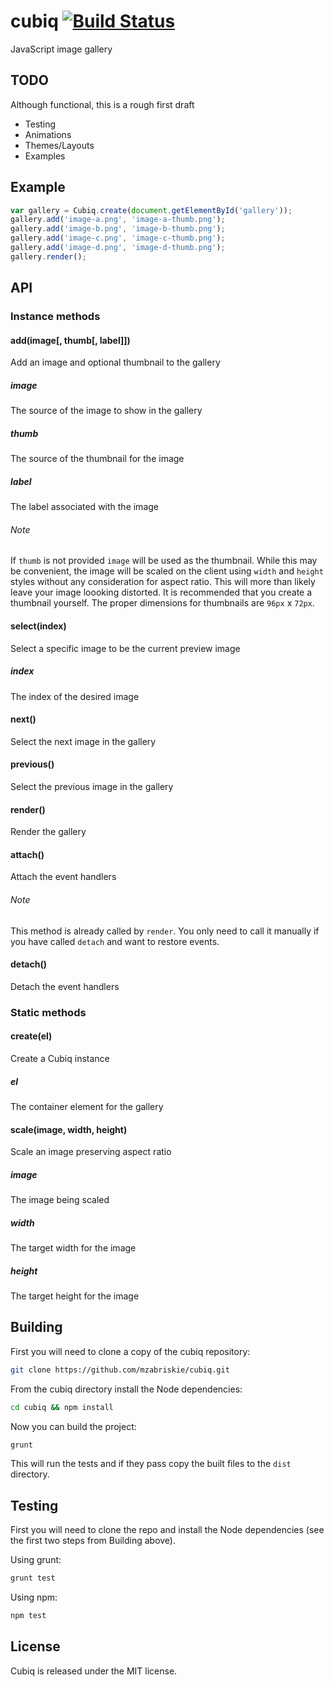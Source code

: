 cubiq [![Build Status](https://travis-ci.org/mzabriskie/cubiq.png?branch=master)](https://travis-ci.org/mzabriskie/cubiq)
===========

JavaScript image gallery

## TODO
Although functional, this is a rough first draft

* Testing
* Animations
* Themes/Layouts
* Examples

## Example

```js
var gallery = Cubiq.create(document.getElementById('gallery'));
gallery.add('image-a.png', 'image-a-thumb.png');
gallery.add('image-b.png', 'image-b-thumb.png');
gallery.add('image-c.png', 'image-c-thumb.png');
gallery.add('image-d.png', 'image-d-thumb.png');
gallery.render();
```

## API

### Instance methods

#### add(image[, thumb[, label]])
Add an image and optional thumbnail to the gallery

##### image
The source of the image to show in the gallery

##### thumb
The source of the thumbnail for the image

##### label
The label associated with the image

###### Note
If `thumb` is not provided `image` will be used as the thumbnail. While this may be convenient, the image will be scaled on the client using `width` and `height` styles without any consideration for aspect ratio. This will more than likely leave your image loooking distorted. It is recommended that you create a thumbnail yourself. The proper dimensions for thumbnails are `96px` x `72px`.

#### select(index)
Select a specific image to be the current preview image

##### index
The index of the desired image

#### next()
Select the next image in the gallery

#### previous()
Select the previous image in the gallery

#### render()
Render the gallery

#### attach()
Attach the event handlers

###### Note
This method is already called by `render`. You only need to call it manually if you have called `detach` and want to restore events.

#### detach()
Detach the event handlers

### Static methods

#### create(el)
Create a Cubiq instance

##### el
The container element for the gallery

#### scale(image, width, height)
Scale an image preserving aspect ratio

##### image
The image being scaled

##### width
The target width for the image

##### height
The target height for the image

## Building

First you will need to clone a copy of the cubiq repository:

```bash
git clone https://github.com/mzabriskie/cubiq.git
```

From the cubiq directory install the Node dependencies:

```bash
cd cubiq && npm install
```

Now you can build the project:

```bash
grunt
```

This will run the tests and if they pass copy the built files to the `dist` directory.

## Testing

First you will need to clone the repo and install the Node dependencies (see the first two steps from Building above).

Using grunt:

```bash
grunt test
```

Using npm:

```bash
npm test
```

## License

Cubiq is released under the MIT license.
